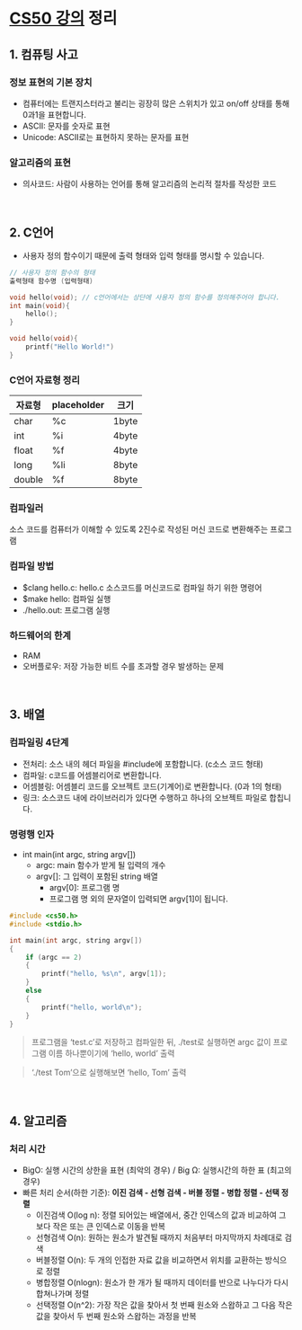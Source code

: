 # [CS50 강의](https://www.boostcourse.org/cs112/joinLectures/41307) 정리

## 1. 컴퓨팅 사고

### 정보 표현의 기본 장치

- 컴퓨터에는 트랜지스터라고 불리는 굉장히 많은 스위치가 있고 on/off 상태를 통해 0과1을 표현합니다.
- ASCII: 문자를 숫자로 표현
- Unicode: ASCII로는 표현하지 못하는 문자를 표현

### 알고리즘의 표현

- 의사코드: 사람이 사용하는 언어를 통해 알고리즘의 논리적 절차를 작성한 코드

<br />

## 2. C언어

- 사용자 정의 함수이기 때문에 출력 형태와 입력 형태를 명시할 수 있습니다.

```c
// 사용자 정의 함수의 형태
출력형태 함수명 (입력형태)

void hello(void); // c언어에서는 상단에 사용자 정의 함수를 정의해주어야 합니다.
int main(void){
	hello();
}

void hello(void){
	printf("Hello World!")
}
```

### C언어 자료형 정리

| 자료형 | placeholder | 크기  |
| ------ | ----------- | ----- |
| char   | %c          | 1byte |
| int    | %i          | 4byte |
| float  | %f          | 4byte |
| long   | %li         | 8byte |
| double | %f          | 8byte |

### 컴파일러

소스 코드를 컴퓨터가 이해할 수 있도록 2진수로 작성된 머신 코드로 변환해주는 프로그램

### 컴파일 방법

- $clang hello.c: hello.c 소스코드를 머신코드로 컴파일 하기 위한 명령어
- $make hello: 컴파일 실행
- ./hello.out: 프로그램 실행

### 하드웨어의 한계

- RAM
- 오버플로우: 저장 가능한 비트 수를 초과할 경우 발생하는 문제

<br />

## 3. 배열

### 컴파일링 4단계

- 전처리: 소스 내의 헤더 파일을 #include에 포함합니다. (c소스 코드 형태)
- 컴파일: c코드를 어셈블리어로 변환합니다.
- 어셈블링: 어셈블리 코드를 오브젝트 코드(기계어)로 변환합니다. (0과 1의 형태)
- 링크: 소스코드 내에 라이브러리가 있다면 수행하고 하나의 오브젝트 파일로 합칩니다.

### 명령행 인자

- int main(int argc, string argv[])
  - argc: main 함수가 받게 될 입력의 개수
  - argv[]: 그 입력이 포함된 string 배열
    - argv[0]: 프로그램 명
    - 프로그램 명 외의 문자열이 입력되면 argv[1]이 됩니다.

```c
#include <cs50.h>
#include <stdio.h>

int main(int argc, string argv[])
{
    if (argc == 2)
    {
        printf("hello, %s\n", argv[1]);
    }
    else
    {
        printf("hello, world\n");
    }
}
```

> 프로그램을 ‘test.c’로 저장하고 컴파일한 뒤, ./test로 실행하면 argc 값이 프로그램 이름 하나뿐이기에 ‘hello, world’ 출력

> ‘./test Tom’으로 실행해보면 ‘hello, Tom’ 출력

<br />

## 4. 알고리즘

### 처리 시간

- BigO: 실행 시간의 상한을 표현 (최악의 경우) / Big Ω: 실행시간의 하한 표 (최고의 경우)
- 빠른 처리 순서(하한 기준): **이진 검색 - 선형 검색 - 버블 정렬 - 병합 정렬 - 선택 정렬**
  - 이진검색 O(log n): 정렬 되어있는 배열에서, 중간 인덱스의 값과 비교하여 그보다 작은 또는 큰 인덱스로 이동을 반복
  - 선형검색 O(n): 원하는 원소가 발견될 때까지 처음부터 마지막까지 차례대로 검색
  - 버블정렬 O(n): 두 개의 인접한 자료 값을 비교하면서 위치를 교환하는 방식으로 정렬
  - 병합정렬 O(nlogn): 원소가 한 개가 될 때까지 데이터를 반으로 나누다가 다시 합쳐나가며 정렬
  - 선택정렬 O(n^2): 가장 작은 값을 찾아서 첫 번째 원소와 스왑하고 그 다음 작은 값을 찾아서 두 번째 원소와 스왑하는 과정을 반복
